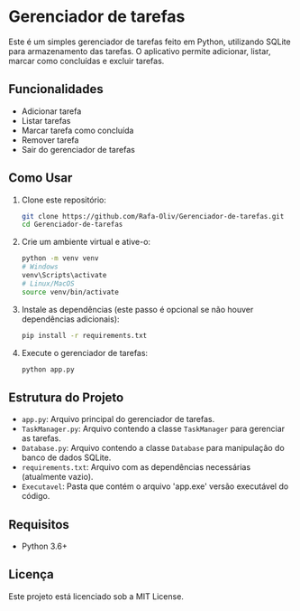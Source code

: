 # Gerenciador de tarefas

Este é um simples gerenciador de tarefas feito em Python, utilizando SQLite para armazenamento das tarefas. O aplicativo permite adicionar, listar, marcar como concluídas e excluir tarefas.

## Funcionalidades

- Adicionar tarefa
- Listar tarefas
- Marcar tarefa como concluída
- Remover tarefa
- Sair do gerenciador de tarefas

## Como Usar

1. Clone este repositório:

    ```sh
    git clone https://github.com/Rafa-Oliv/Gerenciador-de-tarefas.git
    cd Gerenciador-de-tarefas
    ```

2. Crie um ambiente virtual e ative-o:

    ```sh
    python -m venv venv
    # Windows
    venv\Scripts\activate
    # Linux/MacOS
    source venv/bin/activate
    ```

3. Instale as dependências (este passo é opcional se não houver dependências adicionais):

    ```sh
    pip install -r requirements.txt
    ```

4. Execute o gerenciador de tarefas:

    ```sh
    python app.py
    ```

## Estrutura do Projeto

- `app.py`: Arquivo principal do gerenciador de tarefas.
- `TaskManager.py`: Arquivo contendo a classe `TaskManager` para gerenciar as tarefas.
- `Database.py`: Arquivo contendo a classe `Database` para manipulação do banco de dados SQLite.
- `requirements.txt`: Arquivo com as dependências necessárias (atualmente vazio).
-  `Executavel`: Pasta que contém o arquivo 'app.exe' versão executável do código.

## Requisitos

- Python 3.6+

## Licença

Este projeto está licenciado sob a MIT License.
